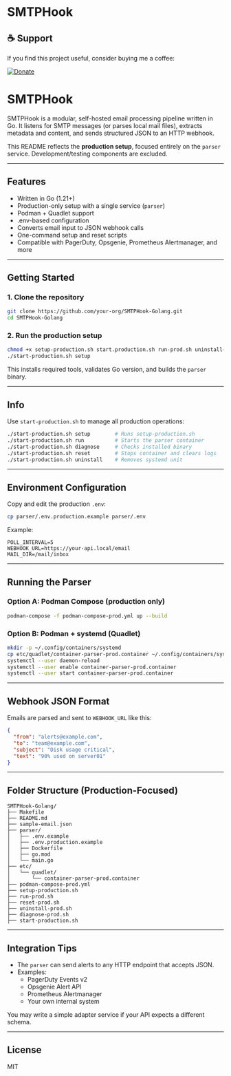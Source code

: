# SMTPHook

## ☕ Support

If you find this project useful, consider buying me a coffee:

[![Donate](https://img.shields.io/badge/Buy%20Me%20A%20Coffee-Donate-yellow)](https://coff.ee/voidwatch)


# SMTPHook

SMTPHook is a modular, self-hosted email processing pipeline written in Go. It listens for SMTP messages (or parses local mail files), extracts metadata and content, and sends structured JSON to an HTTP webhook.

This README reflects the **production setup**, focused entirely on the `parser` service. Development/testing components are excluded.

---

## Features

- Written in Go (1.21+)
- Production-only setup with a single service (`parser`)
- Podman + Quadlet support
- .env-based configuration
- Converts email input to JSON webhook calls
- One-command setup and reset scripts
- Compatible with PagerDuty, Opsgenie, Prometheus Alertmanager, and more

---

## Getting Started

### 1. Clone the repository

```bash
git clone https://github.com/your-org/SMTPHook-Golang.git
cd SMTPHook-Golang
```

### 2. Run the production setup

```bash
chmod +x setup-production.sh start.production.sh run-prod.sh uninstall-prod.sh reset-prod.sh diagnose-prod.sh
./start-production.sh setup
```

This installs required tools, validates Go version, and builds the `parser` binary.

---

## Info

Use `start-production.sh` to manage all production operations:

```bash
./start-production.sh setup        # Runs setup-production.sh
./start-production.sh run          # Starts the parser container
./start-production.sh diagnose     # Checks installed binary
./start-production.sh reset        # Stops container and clears logs
./start-production.sh uninstall    # Removes systemd unit
```

---

## Environment Configuration

Copy and edit the production `.env`:

```bash
cp parser/.env.production.example parser/.env
```

Example:

```env
POLL_INTERVAL=5
WEBHOOK_URL=https://your-api.local/email
MAIL_DIR=/mail/inbox
```

---

## Running the Parser

### Option A: Podman Compose (production only)

```bash
podman-compose -f podman-compose-prod.yml up --build
```

### Option B: Podman + systemd (Quadlet)

```bash
mkdir -p ~/.config/containers/systemd
cp etc/quadlet/container-parser-prod.container ~/.config/containers/systemd/
systemctl --user daemon-reload
systemctl --user enable container-parser-prod.container
systemctl --user start container-parser-prod.container
```

---

## Webhook JSON Format

Emails are parsed and sent to `WEBHOOK_URL` like this:

```json
{
  "from": "alerts@example.com",
  "to": "team@example.com",
  "subject": "Disk usage critical",
  "text": "90% used on server01"
}
```

---

## Folder Structure (Production-Focused)

```
SMTPHook-Golang/
├── Makefile
├── README.md
├── sample-email.json
├── parser/
│   ├── .env.example
│   ├── .env.production.example
│   ├── Dockerfile
│   ├── go.mod
│   └── main.go
├── etc/
│   └── quadlet/
│       └── container-parser-prod.container
├── podman-compose-prod.yml
├── setup-production.sh
├── run-prod.sh
├── reset-prod.sh
├── uninstall-prod.sh
├── diagnose-prod.sh
├── start-production.sh
```

---

## Integration Tips

- The `parser` can send alerts to any HTTP endpoint that accepts JSON.
- Examples:
  - PagerDuty Events v2
  - Opsgenie Alert API
  - Prometheus Alertmanager
  - Your own internal system

You may write a simple adapter service if your API expects a different schema.

---

## License

MIT